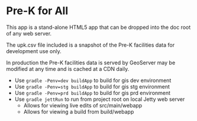 # Pre-K for All

This app is a stand-alone HTML5 app that can be dropped into the doc root of any web server.

The upk.csv file included is a snapshot of the Pre-K facilities data for development use only.

In production the Pre-K facilities data is served by GeoServer may be modified at any time and is cached at a CDN daily.

* Use ```gradle -Penv=dev buildApp``` to build for gis dev environment
* Use ```gradle -Penv=stg buildApp``` to build for gis stg environment
* Use ```gradle -Penv=prd buildApp``` to build for gis prd environment
* Use ```gradle jettRun``` to run from project root on local Jetty web server
	* Allows for viewing live edits of src/main/webapp
	* Allows for viewing a build from build/webapp
